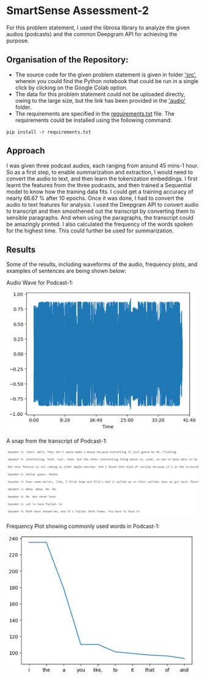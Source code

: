 # SmartSense Assessment-2

For this problem statement, I used the librosa library to analyze the given audios (podcasts) and the common Deepgram API for achieving the purpose. 

## Organisation of the Repository:

- The source code for the given problem statement is given in folder ['src\'](./src), wherein you could find the Python notebook that could be run in a single click by clicking on the Google Colab option.
- The data for this problem statement could not be uploaded directly, owing to the large size, but the link has been provided in the ['audio\'](./audio) folder.
- The requirements are specified in the [requirements.txt](requirements.txt) file.
The requirements could be installed using the following command:
```
pip install -r requirements.txt
```

## Approach

I was given three podcast audios, each ranging from around 45 mins-1 hour. So as a first step, to enable summarization and extraction, I would need to convert the audio to text, and then learn the tokenization embeddings. I first learnt the features from the three podcasts, and then trained a Sequential model to know how the training data fits. I could get a training accuracy of nearly 66.67 % after 10 epochs.
Once it was done, I had to convert the audio to text features for analysis. I used the Deepgram API to convert audio to transcript and then smoothened out the transcript by converting them to sensible paragraphs.
And when using the paragraphs, the transcript could be amazingly printed. I also calculated the frequency of the words spoken for the highest time. This could further be used for summarization.

## Results 

Some of the results, including waveforms of the audio, frequency plots, and examples of sentences are being shown below:

Audio Wave for Podcast-1:

![audio_wave](https://github.com/JINAY08/smartsense_sol2_dl/blob/main/images/audio_wave.png)

A snap from the transcript of Podcast-1:

![para](https://github.com/JINAY08/smartsense_sol2_dl/blob/main/images/para.png)

Frequency Plot showing commonly used words in Podcast-1:

![freq](https://github.com/JINAY08/smartsense_sol2_dl/blob/main/images/freq.png)

